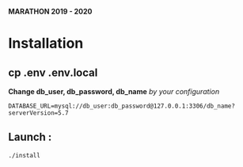 **MARATHON 2019 - 2020**

# Installation

## cp .env .env.local


**Change db_user, db_password, db_name**  *by your configuration*


```
DATABASE_URL=mysql://db_user:db_password@127.0.0.1:3306/db_name?serverVersion=5.7
```



## Launch :

```
./install
```
